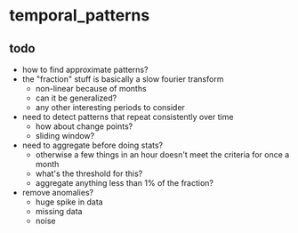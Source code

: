 #   temporal_patterns

##  todo
*   how to find approximate patterns?
*   the "fraction" stuff is basically a slow fourier transform
    *   non-linear because of months
    *   can it be generalized?
    *   any other interesting periods to consider
*   need to detect patterns that repeat consistently over time
    *   how about change points?
    *   sliding window?
*   need to aggregate before doing stats?
    *   otherwise a few things in an hour doesn't meet the criteria for once a month
    *   what's the threshold for this?
    *   aggregate anything less than 1% of the fraction?
*   remove anomalies?
    *   huge spike in data
    *   missing data
    *   noise
